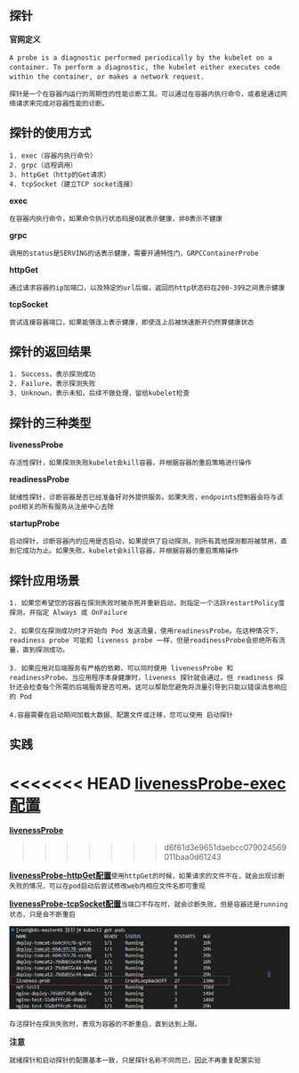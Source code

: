 ## 探针

**官网定义**

`
A probe is a diagnostic performed periodically by the kubelet on a container. To perform a diagnostic, the kubelet either executes code within the container, or makes a network request.
`

`
探针是一个在容器内运行的周期性的性能诊断工具。可以通过在容器内执行命令，或者是通过网络请求来完成对容器性能的诊断。
`

## 探针的使用方式

    1. exec（容器内执行命令）
    2. grpc（远程调用）
    3. httpGet（http的Get请求）
    4. tcpSocket（建立TCP socket连接）

**exec**

`
在容器内执行命令，如果命令执行状态码是0就表示健康，非0表示不健康
`


**grpc**

`
调用的status是SERVING的话表示健康，需要开通特性门，GRPCContainerProbe 
`

**httpGet**

`
通过请求容器的ip加端口，以及特定的url后缀，返回的http状态码在200-399之间表示健康
`

**tcpSocket**

`
尝试连接容器端口，如果能够连上表示健康，即使连上后被快速断开仍然算健康状态
`

## 探针的返回结果

    1. Success，表示探测成功
    2. Failure，表示探测失败
    3. Unknown，表示未知，后续不做处理，留给kubelet检查


## 探针的三种类型

 **livenessProbe**
 
 `
 存活性探针，如果探测失败kubelet会kill容器，并根据容器的重启策略进行操作
 `

**readinessProbe**
    
`
就绪性探针，诊断容器是否已经准备好对外提供服务。如果失败，endpoints控制器会将与该pod相关的所有服务从注册中心去除
`

**startupProbe**

`启动探针，诊断容器内的应用是否启动，如果提供了启动探测，则所有其他探测都将被禁用，直到它成功为止。如果失败，kubelet会kill容器，并根据容器的重启策略操作
`

## 探针应用场景

    1. 如果您希望您的容器在探测失败时被杀死并重新启动，则指定一个活跃restartPolicy度探测，并指定 Always 或 OnFailure

    2. 如果仅在探测成功时才开始向 Pod 发送流量，使用readinessProbe。在这种情况下，readiness probe 可能和 liveness probe 一样，但是readinessProbe会拒绝所有流量，直到探测成功。

    3. 如果应用对后端服务有严格的依赖，可以同时使用 livenessProbe 和 readinessProbe。当应用程序本身健康时，liveness 探针就会通过，但 readiness 探针还会检查每个所需的后端服务是否可用。这可以帮助您避免将流量引导到只能以错误消息响应的 Pod

    4.容器需要在启动期间加载大数据、配置文件或迁移，您可以使用 启动探针


## 实践

<<<<<<< HEAD
[**livenessProbe-exec配置**](https://github.com/xxjwwf/kubernetes/blob/main/doc-yaml/web/%E6%8E%A2%E9%92%88/liveness-exec.yaml)
=======
[**livenessProbe**](https://github.com/xxjwwf/kubernetes/blob/main/doc-yaml/web/%E6%8E%A2%E9%92%88/liveness.yaml)
>>>>>>> d6f61d3e9651daebcc079024569011baa0d61243



[**livenessProbe-httpGet配置**](https://github.com/xxjwwf/kubernetes/blob/main/doc-yaml/web/%E6%8E%A2%E9%92%88/liveness-httpGet.yaml)`使用httpGet的时候，如果请求的文件不在，就会出现诊断失败的情况，可以在pod启动后尝试修改web内相应文件名即可重现`


[**livenessProbe-tcpSocket配置**](https://github.com/xxjwwf/kubernetes/blob/main/doc-yaml/web/%E6%8E%A2%E9%92%88/liveness-tcpSocket.yaml)`当端口不存在时，就会诊断失败，但是容器还是running状态，只是会不断重启`


![存活探针](https://github.com/xxjwwf/kubernetes/blob/main/static/img/%E5%AD%98%E6%B4%BB%E6%8E%A2%E9%92%88.png)

`
存活探针在探测失败时，表现为容器的不断重启，直到达到上限。
`

**注意**

`
就绪探针和启动探针的配置基本一致，只是探针名称不同而已，因此不再重复配置实验
`
